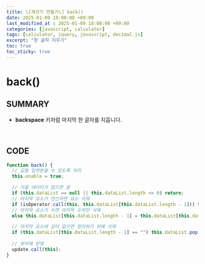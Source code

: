 ```yaml
---
title: \[계산기 만들기\] back()
date: 2025-01-09 18:00:00 +09:00
last_modified_at : 2025-01-09 18:00:00 +09:00
categories: [javascript, calculator]
tags: [calculator, jquery, javascript, decimal.js]
excerpt: "한 글자 지우기"
toc: true
toc_sticky: true
---
```


# back()

## SUMMARY
- **backspace** 키처럼 마지막 한 글자를 지웁니다.

<br/>

## CODE

```javascript
function back() {
  // 값을 입력받을 수 있도록 처리
  this.enable = true;

  // 지울 데이터가 없으면 끝
  if (this.dataList == null || this.dataList.length <= 0) return;
  // 마지막 요소가 연산자면 요소 삭제
  if (isOperator.call(this, this.dataList[this.dataList.length - 1])) this.dataList.pop();
  // 마지막 요소가 수면 마지막 숫자만 삭제
  else this.dataList[this.dataList.length - 1] = this.dataList[this.dataList.length - 1].slice(0, -1);

  // 마지막 요소에 값이 없으면 정리하기 위해 삭제
  if (this.dataList[this.dataList.length - 1] == "") this.dataList.pop();
  
  // 뷰어에 반영
  update.call(this);
}
```

<br/>